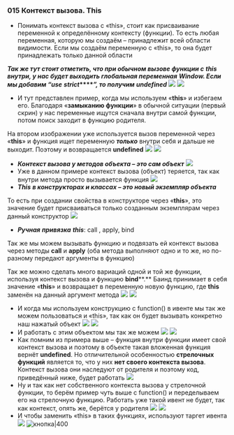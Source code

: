 ### **015 Контекст вызова. This**

- Понимать контекст вызова с «this», стоит как присваивание переменной к определённому контексту (функции). То есть любая переменная, которую мы создаём – принадлежит всей области видимости. Если мы создаём переменную с «this», то она будет принадлежать только данной области

**_Так же тут стоит отметить, что при обычном вызове функции с_** **_this_** **_внутри, у нас будет выходить глобальная переменная_** **_Window_****_. Если мы добавим “_****_use_** **_strict_****_”, то получим_** **_undefined_**
![](../_png/Pasted%20image%2020220909175837.png)
![](../_png/Pasted%20image%2020220909175842.png)
- И тут представлен пример, когда мы используем «**this**» и избегаем его. Благодаря «**замыканию функции**» в обычной ситуации (первый скрин) у нас переменные ищутся сначала внутри самой функции, потом поиск заходит в функцию родителя.

На втором изображении уже используется вызов переменной через «**this**» и функция ищет переменную **_только_** внутри себя и дальше не выходит. Поэтому и возвращается **undefined**
![](../_png/Pasted%20image%2020220909175848.png)
![](../_png/Pasted%20image%2020220909175853.png)
- **_Контекст вызова у методов объекта – это сам объект_**
![](../_png/Pasted%20image%2020220909175859.png)
- Уже в данном примере контекст вызова (объект) теряется, так как внутри метода просто вызывается функция
![](../_png/Pasted%20image%2020220909175907.png)
- **_This_** **_в конструкторах и классах – это новый экземпляр объекта_**

То есть при создании свойства в конструкторе через «**this**», это значение будет присваиваться только созданным экземплярам через данный конструктор
![](../_png/Pasted%20image%2020220909175912.png)
- **_Ручная_** **_привязка_** **_this_**: call , apply, bind

Так же мы можем вызывать функцию и подвязать ей контекст вызова через методы **call** и **apply** (оба метода выполняют одно и то же, но по-разному передают аргументы в функцию)

Так же можно сделать много вариаций одной и той же функции, используя контекст вызова и функцию **bind****.** Баинд принимает в себя значение «**this**» и возвращает в переменную новую функцию, где **this** заменён на данный аргумент метода
![](../_png/Pasted%20image%2020220909175922.png)
![](../_png/Pasted%20image%2020220909175927.png)
- И когда мы используем конструкцию с function() в ивенте мы так же можем пользоваться и «this», так как он будет вызывать конкретно наш нажатый объект
![](../_png/Pasted%20image%2020220909175933.png)
![](../_png/Pasted%20image%2020220909175937.png)
- И работать с этим объектом мы так же можем
![](../_png/Pasted%20image%2020220909175942.png)
![](../_png/Pasted%20image%2020220909175949.png)
- Как помним из примера выше – функция внутри функции имеет свой контекст вызова и поэтому в объекте такая вложенная функция вернёт **undefined**. Но отличительной особенностью **стрелочных функций** является то, что у них **нет своего контекста вызова**. Контекст вызова они наследуют от родителя и поэтому код, приведённый ниже, будет работать
![](../_png/Pasted%20image%2020220909180012.png)
- Ну и так как нет собственного контекста вызова у стрелочной функции, то берём пример чуть выше с function() и переделываем его на стрелочную функцию. Работать уже такой ивент не будет, так как контекст, опять же, берётся у родителя
![](../_png/Pasted%20image%2020220909180018.png)
![](../_png/Pasted%20image%2020220909180022.png)
- И чтобы заменить «this» в таких функциях, используют таргет ивента
![](../_png/Pasted%20image%2020220909180027.png)
![кнопка|400](../_png/Pasted%20image%2020220909180044.png)